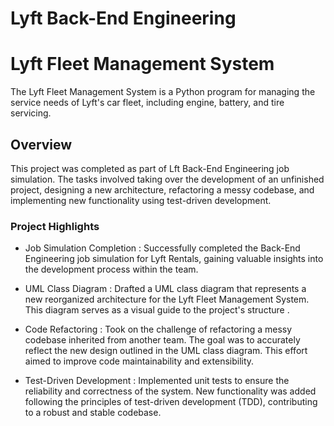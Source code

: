 Lyft Back-End Engineering
===
# Lyft Fleet Management System

The Lyft Fleet Management System is a Python program for managing the service needs of Lyft's car fleet, including engine, battery, and tire servicing.

## Overview

This project was completed as part of Lft Back-End Engineering job simulation. The tasks involved taking over the development of an unfinished project, designing a new architecture, refactoring a messy codebase, and implementing new functionality using test-driven development.

### Project Highlights

- Job Simulation Completion : Successfully completed the Back-End Engineering job simulation for Lyft Rentals, gaining valuable insights into the development process within the team.

- UML Class Diagram : Drafted a UML class diagram that represents a new reorganized architecture for the Lyft Fleet Management System. This diagram serves as a visual guide to the project's structure .

- Code Refactoring : Took on the challenge of refactoring a messy codebase inherited from another team. The goal was to accurately reflect the new design outlined in the UML class diagram. This effort aimed to improve code maintainability and extensibility.

- Test-Driven Development : Implemented unit tests to ensure the reliability and correctness of the system. New functionality was added following the principles of test-driven development (TDD), contributing to a robust and stable codebase.
